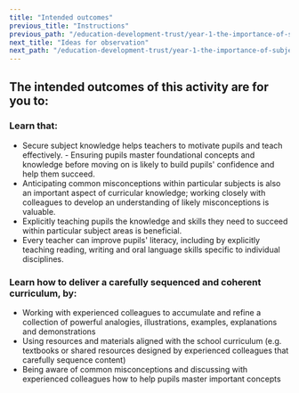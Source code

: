 ```yaml
---
title: "Intended outcomes"
previous_title: "Instructions"
previous_path: "/education-development-trust/year-1-the-importance-of-subject-and-curriculum-knowledge/spring-week-6-ect-instructions"
next_title: "Ideas for observation"
next_path: "/education-development-trust/year-1-the-importance-of-subject-and-curriculum-knowledge/spring-week-6-ect-ideas-for-observation"
---
```


## The intended outcomes of this activity are for you to:

### Learn that:

- Secure subject knowledge helps teachers to motivate pupils and teach effectively. - Ensuring pupils master foundational concepts and knowledge before moving on is likely to build pupils' confidence and help them succeed.
- Anticipating common misconceptions within particular subjects is also an important aspect of curricular knowledge; working closely with colleagues to develop an understanding of likely misconceptions is valuable.
- Explicitly teaching pupils the knowledge and skills they need to succeed within particular subject areas is beneficial.
- Every teacher can improve pupils' literacy, including by explicitly teaching reading, writing and oral language skills specific to individual disciplines.

### Learn how to deliver a carefully sequenced and coherent curriculum, by:

- Working with experienced colleagues to accumulate and refine a collection of powerful analogies, illustrations, examples, explanations and demonstrations
- Using resources and materials aligned with the school curriculum (e.g. textbooks or shared resources designed by experienced colleagues that carefully sequence content)
- Being aware of common misconceptions and discussing with experienced colleagues how to help pupils master important concepts
